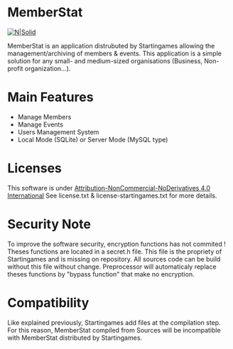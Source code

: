 # MemberStat

[![N|Solid](https://cdn.studio-startingames.com/startingames/images/STAR-LOGOTEXT-software.png)](https://www.studio-startingames.com/)

MemberStat is an application distrubuted by Startingames allowing the management/archiving of members & events.
This application is a simple solution for any small- and medium-sized organisations (Business, Non-profit organization...).

# Main Features

  - Manage Members
  - Manage Events
  - Users Management System
  - Local Mode (SQLite) or Server Mode (MySQL type)

# Licenses

This software is under [Attribution-NonCommercial-NoDerivatives 4.0 International](https://creativecommons.org/licenses/by-nc-nd/4.0/)
See license.txt & license-startingames.txt for more details.

# Security Note

To improve the software security, encryption functions has not commited !
Theses functions are located in a secret.h file. This file is the propriety of Startingames and is missing on repository.
All sources code can be build without this file without change. Preprocessor will automaticaly replace theses functions by "bypass function" that make no encryption.

# Compatibility

Like explained previously, Startingames add files at the compilation step. For this reason, MemberStat compiled from Sources will be incompatible with MemberStat distributed by Startingames.
